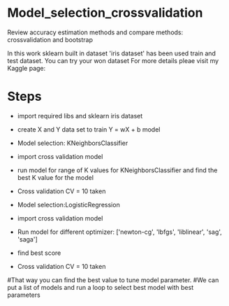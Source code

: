 # Model_selection_crossvalidation
Review accuracy estimation methods and compare methods:  crossvalidation and bootstrap

In this work sklearn built in dataset 'iris dataset' has been used train and test dataset. You can try your won dataset
For more details pleae visit my Kaggle page: 

# Steps
- import required libs and sklearn iris dataset
- create X and Y data set to train Y = wX + b model 

- Model selection: KNeighborsClassifier
- import cross validation model
- run model for range of K values for KNeighborsClassifier and find the best K value for the model
- Cross validation CV = 10 taken
- Model selection:LogisticRegression 
- import cross validation model
- Run model for different optimizer: ['newton-cg', 'lbfgs', 'liblinear', 'sag', 'saga']
- find best score
- Cross validation CV = 10 taken


#That way you can find the best value to tune model parameter. 
#We can put a list of models and run a loop to select best model with best parameters
